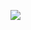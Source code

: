 ![](https://static.wikia.nocookie.net/disney3676/images/2/22/20201128_120855.JPG/revision/latest/scale-to-width-down/1000?cb=20201128031547&path-prefix=ja)